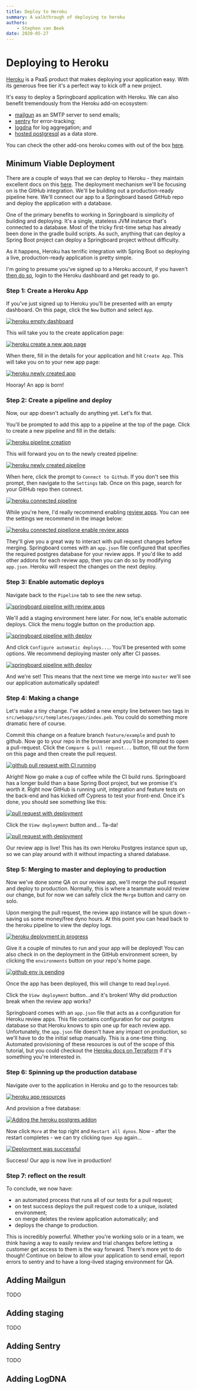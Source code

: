 ```yaml
---
title: Deploy to Heroku
summary: A walkthrough of deploying to heroku
authors:
    - Stephen van Beek
date: 2020-05-27
---
```


# Deploying to Heroku

[Heroku](https://www.heroku.com) is a PaaS product that makes deploying your application easy. With its generous free tier it's a perfect way to kick off a new project.

It's easy to deploy a Springboard application with Heroku. We can also benefit tremendously from the Heroku add-on ecosystem:

* [mailgun](https://mailgun.com) as an SMTP server to send emails;
* [sentry](https://sentry.io/welcome/) for error-tracking;
* [logdna](https://logdna.com/) for log aggregation; and 
* [hosted postgresql](https://www.heroku.com/postgres) as a data store.

You can check the other add-ons heroku comes with out of the box [here](https://elements.heroku.com/addons).

## Minimum Viable Deployment

There are a couple of ways that we can deploy to Heroku - they maintain excellent docs on this [here](https://devcenter.heroku.com/categories/deployment). 
The deployment mechanism we'll be focusing on is the GitHub integration. We'll be building out a production-ready pipeline here. 
We'll connect our app to a Springboard based GitHub repo and deploy the application with a database.

One of the primary benefits to working in Springboard is simplicity of building and deploying. It's a single, stateless JVM 
instance that's connected to a database. Most of the tricky first-time setup has already been done in the gradle build scripts. 
As such, anything that can deploy a Spring Boot project can deploy a Springboard project without difficulty. 

As it happens, Heroku has terrific integration with Spring Boot so deploying a live, production-ready application is pretty simple.   

I'm going to presume you've signed up to a Heroku account, if you haven't [then do so](https://signup.heroku.com/), login to the Heroku dashboard and get ready to go. 

### Step 1: Create a Heroku App

If you've just signed up to Heroku you'll be presented with an empty dashboard. On this page, click the `New` button and select `App`.

[![heroku empty dashboard](images/heroku-empty-dashboard.png)](images/heroku-empty-dashboard.png)

This will take you to the create application page:

[![heroku create a new app page](images/heroku-create-app.png)](images/heroku-create-app.png)

When there, fill in the details for your application and hit `Create App`. This will take you on to your new app page:

[![heroku newly created app](images/heroku-created-app.png)](images/heroku-created-app.png)

Hooray! An app is born!

### Step 2: Create a pipeline and deploy

Now, our app doesn't actually do anything yet. Let's fix that.

You'll be prompted to add this app to a pipeline at the top of the page. Click to create a new pipeline and fill in the details:

[![heroku pipeline creation](images/heroku-create-pipeline.png)](images/heroku-create-pipeline.png)

This will forward you on to the newly created pipeline:

[![heroku newly created pipeline](images/heroku-pipeline-created.png)](images/heroku-pipeline-created.png)

When here, click the prompt to `Connect to Github`. If you don't see this prompt, then navigate to the `Settings` tab. Once on this page, search for your GitHub repo then connect.

[![heroku connected pipeline](images/heroku-pipeline-connected.png)](images/heroku-pipeline-connected.png)

While you're here, I'd really recommend enabling [review apps](https://devcenter.heroku.com/articles/github-integration-review-apps). You can see the settings we recommend in the image below:

[![heroku connected pipelione enable review apps](images/heroku-review-settings.png)](images/heroku-review.settings.png)

They'll give you a great way to interact with pull request changes before merging. Springboard comes with an `app.json` file configured that specifies the required postgres database for your review apps. If you'd like to add other addons for each review app, then you can do so by modifying `app.json`. Heroku will respect the changes on the next deploy.

### Step 3: Enable automatic deploys

Navigate back to the `Pipeline` tab to see the new setup.

[![springboard pipeline with review apps](images/heroku-pipeline-with-review.png)](images/heroku-pipeline-with-review.png)

We'll add a staging environment here later. For now, let's enable automatic deploys. Click the menu toggle button on the production app.

[![springboard pipeline with deploy](images/heroku-pipeline-deploy-settings.png)](images/heroku-pipeline-deploy-settings.png)

And click `Configure automatic deploys...`. You'll be presented with some options. We recommend deploying master only after CI passes. 

[![springboard pipeline with deploy](images/heroku-automatic-deploys.png)](images/heroku-automatic-deploys.png)

And we're set! This means that the next time we merge into `master` we'll see our application automatically updated!

### Step 4: Making a change

Let's make a tiny change. I've added a new empty line between two tags in `src/webapp/src/templates/pages/index.peb`. You could do something more dramatic here of course.

Commit this change on a feature branch `feature/example` and push to github. Now go to your repo in the browser and you'll 
be prompted to open a pull-request. Click the `Compare & pull request...` button, fill out the form on this page and then 
create the pull request. 

[![github pull request with CI running](images/github-pull-request-ci-running.png)](images/github-pull-request-ci-running.png)

Alright! Now go make a cup of coffee while the CI build runs. Springboard has a longer build than a base Spring Boot project, 
but we promise it's worth it. Right now GitHub is running unit, integration and feature tests on the back-end and has 
kicked off Cypress to test your front-end. Once it's done, you should see something like this:

[![pull request with deployment](images/github-pull-request-review-created.png)](images/github-pull-request-review-created.png)

Click the `View deployment` button and... Ta-da!

[![pull request with deployment](images/review-app-deployed.png)](images/review-app-deployed.png)

Our review app is live! This has its own Heroku Postgres instance spun up, so we can play around with it without impacting a shared database.

### Step 5: Merging to master and deploying to production

Now we've done some QA on our review app, we'll merge the pull request and deploy to production. Normally, this is 
where a teammate would review our change, but for now we can safely click the `Merge` button and carry on solo.

Upon merging the pull request, the review app instance will be spun down - saving us some money/free dyno hours. At this point you can head back to the heroku pipeline to view the deploy logs.

[![heroku deployment in progress](images/heroku-deploy-logs.png)](images/heroku-deploy-logs.png)

Give it a couple of minutes to run and your app will be deployed! You can also check in on the deployment in the GitHub environment screen, by clicking the `environments` button on your repo's home page.

[![github env is pending](images/github-env-pending.png)](images/github-env-pending.png)

Once the app has been deployed, this will change to read `Deployed`. 

Click the `View deployment` button...and it's broken! Why did production break when the review app works? 

Springboard comes with an `app.json` file that acts as a configuration for Heroku review apps. This file contains configuration 
for our postgres database so that Heroku knows to spin one up for each review app. Unfortunately, the `app.json` file 
doesn't have any impact on production, so we'll have to do the initial setup manually. This is a one-time thing. 
Automated provisioning of these resources is out of the scope of this tutorial, but you could checkout the 
[Heroku docs on Terraform](https://devcenter.heroku.com/articles/using-terraform-with-heroku) if it's something you're interested in.

### Step 6: Spinning up the production database

Navigate over to the application in Heroku and go to the resources tab:

[![heroku app resources](images/heroku-resources.png)](images/heroku-resources.png)

And provision a free database:

[![Adding the heroku postgres addon](images/heroku-postgres-free.png)](images/heroku-postgres-free.png)

Now click `More` at the top right and `Restart all dynos`. Now - after the restart completes - we can try clicking `Open App` again...

[![Deployment was successful](images/deploy-success.png)](images/deploy-success.png)

Success! Our app is now live in production!

### Step 7: reflect on the result

To conclude, we now have:

* an automated process that runs all of our tests for a pull request;
* on test success deploys the pull request code to a unique, isolated environment;
* on merge deletes the review application automatically; and
* deploys the change to production.

This is incredibly powerful. Whether you're working solo or in a team, we think having a way to easily review and trial changes before 
letting a customer get access to them is the way forward. There's more yet to do though! Continue on below to allow your application to send email,
report errors to sentry and to have a long-lived staging environment for QA.

## Adding Mailgun

TODO

## Adding staging

TODO

## Adding Sentry

TODO

## Adding LogDNA
